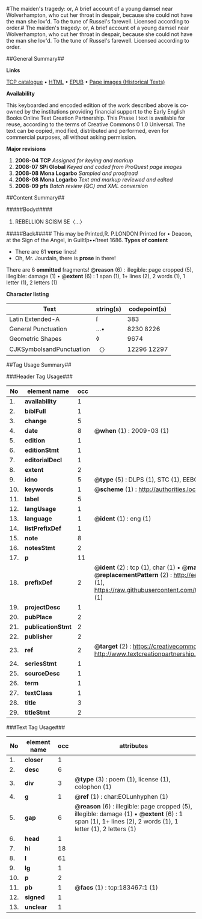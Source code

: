 #The maiden's tragedy: or, A brief account of a young damsel near Wolverhampton, who cut her throat in despair, because she could not have the man she lov'd. To the tune of Russel's farewell. Licensed according to order.#
The maiden's tragedy: or, A brief account of a young damsel near Wolverhampton, who cut her throat in despair, because she could not have the man she lov'd. To the tune of Russel's farewell. Licensed according to order.

##General Summary##

**Links**

[TCP catalogue](http://www.ota.ox.ac.uk/tcp/)  • 
[HTML](http://tei.it.ox.ac.uk/tcp/Texts-HTML/free/B04/B04397.html)  • 
[EPUB](http://tei.it.ox.ac.uk/tcp/Texts-EPUB/free/B04/B04397.epub) • 
[Page images (Historical Texts)](https://data.historicaltexts.jisc.ac.uk/view?pubId=eebo-99887804e&pageId=eebo-99887804e-183467-1)

**Availability**

This keyboarded and encoded edition of the
	       work described above is co-owned by the institutions
	       providing financial support to the Early English Books
	       Online Text Creation Partnership. This Phase I text is
	       available for reuse, according to the terms of Creative
	       Commons 0 1.0 Universal. The text can be copied,
	       modified, distributed and performed, even for
	       commercial purposes, all without asking permission.

**Major revisions**

1. __2008-04__ __TCP__ *Assigned for keying and markup*
1. __2008-07__ __SPi Global__ *Keyed and coded from ProQuest page images*
1. __2008-08__ __Mona Logarbo__ *Sampled and proofread*
1. __2008-08__ __Mona Logarbo__ *Text and markup reviewed and edited*
1. __2008-09__ __pfs__ *Batch review (QC) and XML conversion*

##Content Summary##

#####Body#####

1. REBELLION SCISM SE〈…〉

#####Back#####
This may be Printed,R. P.LONDON Printed for • Deacon, at the Sign of the Angel, in Guiltſp••ſtreet 1686.
**Types of content**

  * There are 61 **verse** lines!
  * Oh, Mr. Jourdain, there is **prose** in there!

There are 6 **ommitted** fragments! 
 @__reason__ (6) : illegible: page cropped (5), illegible: damage (1)  •  @__extent__ (6) : 1 span (1), 1+ lines (2), 2 words (1), 1 letter (1), 2 letters (1)

**Character listing**


|Text|string(s)|codepoint(s)|
|---|---|---|
|Latin Extended-A|ſ|383|
|General Punctuation|…•|8230 8226|
|Geometric Shapes|◊|9674|
|CJKSymbolsandPunctuation|〈〉|12296 12297|

##Tag Usage Summary##

###Header Tag Usage###

|No|element name|occ|attributes|
|---|---|---|---|
|1.|__availability__|1||
|2.|__biblFull__|1||
|3.|__change__|5||
|4.|__date__|8| @__when__ (1) : 2009-03 (1)|
|5.|__edition__|1||
|6.|__editionStmt__|1||
|7.|__editorialDecl__|1||
|8.|__extent__|2||
|9.|__idno__|5| @__type__ (5) : DLPS (1), STC (1), EEBO-CITATION (1), PROQUEST (1), VID (1)|
|10.|__keywords__|1| @__scheme__ (1) : http://authorities.loc.gov/ (1)|
|11.|__label__|5||
|12.|__langUsage__|1||
|13.|__language__|1| @__ident__ (1) : eng (1)|
|14.|__listPrefixDef__|1||
|15.|__note__|8||
|16.|__notesStmt__|2||
|17.|__p__|11||
|18.|__prefixDef__|2| @__ident__ (2) : tcp (1), char (1)  •  @__matchPattern__ (2) : ([0-9\-]+):([0-9IVX]+) (1), (.+) (1)  •  @__replacementPattern__ (2) : http://eebo.chadwyck.com/downloadtiff?vid=$1&page=$2 (1), https://raw.githubusercontent.com/textcreationpartnership/Texts/master/tcpchars.xml#$1 (1)|
|19.|__projectDesc__|1||
|20.|__pubPlace__|2||
|21.|__publicationStmt__|2||
|22.|__publisher__|2||
|23.|__ref__|2| @__target__ (2) : https://creativecommons.org/publicdomain/zero/1.0/ (1), http://www.textcreationpartnership.org/docs/. (1)|
|24.|__seriesStmt__|1||
|25.|__sourceDesc__|1||
|26.|__term__|1||
|27.|__textClass__|1||
|28.|__title__|3||
|29.|__titleStmt__|2||


###Text Tag Usage###

|No|element name|occ|attributes|
|---|---|---|---|
|1.|__closer__|1||
|2.|__desc__|6||
|3.|__div__|3| @__type__ (3) : poem (1), license (1), colophon (1)|
|4.|__g__|1| @__ref__ (1) : char:EOLunhyphen (1)|
|5.|__gap__|6| @__reason__ (6) : illegible: page cropped (5), illegible: damage (1)  •  @__extent__ (6) : 1 span (1), 1+ lines (2), 2 words (1), 1 letter (1), 2 letters (1)|
|6.|__head__|1||
|7.|__hi__|18||
|8.|__l__|61||
|9.|__lg__|1||
|10.|__p__|2||
|11.|__pb__|1| @__facs__ (1) : tcp:183467:1 (1)|
|12.|__signed__|1||
|13.|__unclear__|1||

